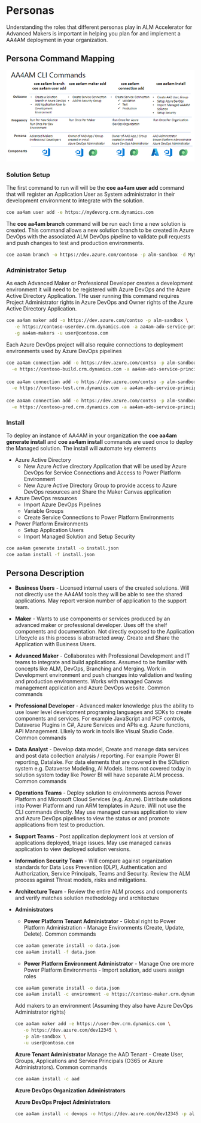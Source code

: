 # Personas

Understanding the roles that different personas play in ALM Accelerator for Advanced Makers is important in helping you plan for and implement a AA4AM deployment in your organization.

## Persona Command Mapping

![Common Commands](../images/aa4am-command-summary.png)

### Solution Setup

The first command to run will will be the **coe aa4am user add** command that will register an Application User as System administrator in their development environment to integrate with the solution.

```bash
coe aa4am user add -e https://mydevorg.crm.dynamics.com

```

The **coe aa4am branch** command will be run each time a new solution is created. This command allows a new solution branch to be created in Azure DevOps with the associated ALM DevOps pipeline to validate pull requests and push changes to test and production environments.

```bash
coe aa4am branch -o https://dev.azure.com/contoso -p alm-sandbox -d MySolution

```

### Administrator Setup

As each Advanced Maker or Professional Developer creates a development environment it will need to be registered with Azure DevOps and the Azure Active Directory Application. THe user running this command requires Project Administrator rights in Azure DevOps and Owner rights of the Azure Active Directory Application.

```bash
coe aa4am maker add -o https://dev.azure.com/contso -p alm-sandbox \
   -e https://contoso-userdev.crm.dynamics.com -a aa4am-ado-service-principal \
   -g aa4am-makers -u user@contoso.com
```

Each Azure DevOps project will also require connections to deployment environments used by Azure DevOps pipelines

```bash
coe aa4am connection add -o https://dev.azure.com/contso -p alm-sandbox \
  -e https://contoso-build.crm.dynamics.com -a aa4am-ado-service-principal

coe aa4am connection add -o https://dev.azure.com/contso -p alm-sandbox \
  -e https://contoso-test.crm.dynamics.com -a aa4am-ado-service-principal

coe aa4am connection add -o https://dev.azure.com/contso -p alm-sandbox \
  -e https://contoso-prod.crm.dynamics.com -a aa4am-ado-service-principal
```

### Install

To deploy an instance of AA4AM in your organization the **coe aa4am generate install** and **coe aa4am install** commands are used once to deploy the Managed solution. The install will automate key elements 
- Azure Active Directory
    - New Azure Active directory Application that will be used by Azure DevOps for Service Connections and Access to Power Platform Environment
    - New Azure Active Directory Group to provide access to Azure DevOps resources and Share the Maker Canvas application
- Azure DevOps resources
    - Import Azure DevOps Pipelines
    - Variable Groups
    - Create Service Connections to Power Platform Environments
- Power Platform Environments
    - Setup Application Users
    - Import Managed Solution and Setup Security

```bash
coe aa4am generate install -o install.json
coe aa4am install -f install.json
```

## Persona Description

- **Business Users** - Licensed internal users of the created solutions. Will not directly use the AA4AM tools they will be able to see the shared applications. May report version number of application to the support team.

- **Maker** - Wants to use components or services produced by an advanced maker or professional developer. Uses off the shelf components and documentation. Not directly exposed to the Application Lifecycle as this process is abstracted away. Create and Share the Application with Business Users.

- **Advanced Maker** - Collaborates with Professional Development and IT teams to integrate and build applications. Assumed to be familiar with concepts like ALM, DevOps, Branching and Merging. Work in Development environment and push changes into validation and testing and production environments. Works with managed Canvas management application and Azure DevOps website. Common commands

- **Professional Developer** - Advanced maker knowledge plus the ability to use lower level development programing languages and SDKs to create components and services. For example JavaScript and PCF controls, Dataverse Plugins in C#, Azure Services and APIs e.g. Azure functions, API Management. LIkely to work in tools like Visual Studio Code. Common commands

- **Data Analyst** - Develop data model, Create and manage data services and post data collection analysis / reporting. For example Power BI reporting, Datalake. For data elements that are covered in the SOlution system e.g. Dataverse Modeling, AI Models. Items not covered today in solution system today like Power BI will have separate ALM process. Common commands

- **Operations Teams** - Deploy solution to environments across Power Platform and Microsoft Cloud Services (e.g. Azure). Distribute solutions into Power Platform and run ARM templates in Azure. Will not use the CLI commands directly. May use managed canvas application to view and Azure DevOps pipelines to view the status or and promote applications from test to production.

- **Support Teams** - Post application deployment look at version of applications deployed, triage issues. May use managed canvas application to view deployed solution versions.

- **Information Security Team** - Will compare against organization standards for Data Loss Prevention (DLP), Authentication and Authorization, Service Principals, Teams and Security. Review the ALM process against Threat models, risks and mitigations.

- **Architecture Team** - Review the entire ALM process and components and verify matches solution methodology and architecture

- **Administrators**
  - **Power Platform Tenant Administrator** - Global right to Power Platform Administration - Manage Environments (Create, Update, Delete). Common commands

  ```bash
  coe aa4am generate install -o data.json
  coe aa4am install -f data.json
  ```

  - **Power Platform Environment Administrator** - Manage One ore more Power Platform Environments - Import solution, add users assign roles

  ```bash
  coe aa4am generate install -o data.json
  coe aa4am install -c environment -e https://contoso-maker.crm.dynamics.com
  ```

  Add makers to an environment (Assuming they also have Azure DevOps Administrator rights)

    ```bash
    coe aa4am maker add -e https://user-Dev.crm.dynamics.com \
       -o https://dev.azure.com/dev12345 \
       -p alm-sandbox \
       -u user@contoso.com
    ```

  **Azure Tenant Administrator** Manage the AAD Tenant - Create User, Groups,  Applications and Service Principals (O365 or Azure Administrators). Common commands

  ```bash
  coe aa4am install -c aad

  ```

  **Azure DevOps Organization Administrators**
  
  **Azure DevOps Project Administrators**

  ```bash
  coe aa4am install -c devops -o https://dev.azure.com/dev12345 -p alm-sandbox
  
  ``` 
  